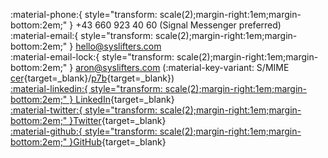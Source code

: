 :material-phone:{ style="transform: scale(2);margin-right:1em;margin-bottom:2em;" } +43 660 923 40 60 (Signal Messenger preferred)  
:material-email:{ style="transform: scale(2);margin-right:1em;margin-bottom:2em;" } <a href="&#x6d;&#x61;&#x69;&#x6c;&#x74;&#x6f;&#x3a;&#x68;&#x65;&#x6c;&#x6c;&#x6f;&#x40;&#x73;&#x79;&#x73;&#x6c;&#x69;&#x66;&#x74;&#x65;&#x72;&#x73;&#x2e;&#x63;&#x6f;&#x6d;">&#x68;&#x65;&#x6c;&#x6c;&#x6f;&#x40;&#x73;&#x79;&#x73;&#x6c;<!-- mail@example.com -->&#x69;&#x66;&#x74;&#x65;&#x72;&#x73;&#x2e;&#x63;&#x6f;&#x6d;</a>  
:material-email-lock:{ style="transform: scale(2);margin-right:1em;margin-bottom:2em;" } <a href="&#x6d;&#x61;&#x69;&#x6c;&#x74;&#x6f;&#x3a;&#x61;&#x72;&#x6f;&#x6e;&#x40;&#x73;&#x79;&#x73;&#x6c;&#x69;&#x66;&#x74;&#x65;&#x72;&#x73;&#x2e;&#x63;&#x6f;&#x6d;">&#x61;&#x72;&#x6f;&#x6e;&#x40;&#x73;&#x79;&#x73;&#x6c;<!-- mail@example.com -->&#x69;&#x66;&#x74;&#x65;&#x72;&#x73;&#x2e;&#x63;&#x6f;&#x6d;</a> (:material-key-variant: S/MIME [cer](https://docs.syslifters.com/assets/aron.cer){target=\_blank}/[p7b](https://docs.syslifters.com/contact-us/assets/aron.p7b){target=\_blank})  
[:material-linkedin:{ style="transform: scale(2);margin-right:1em;margin-bottom:2em;" } LinkedIn](https://www.linkedin.com/showcase/sysreptor/){target=\_blank}  
[:material-twitter:{ style="transform: scale(2);margin-right:1em;margin-bottom:2em;" }Twitter](https://twitter.com/sysreptor){target=\_blank}  
[:material-github:{ style="transform: scale(2);margin-right:1em;margin-bottom:2em;" }GitHub](https://github.com/Syslifters){target=\_blank}
